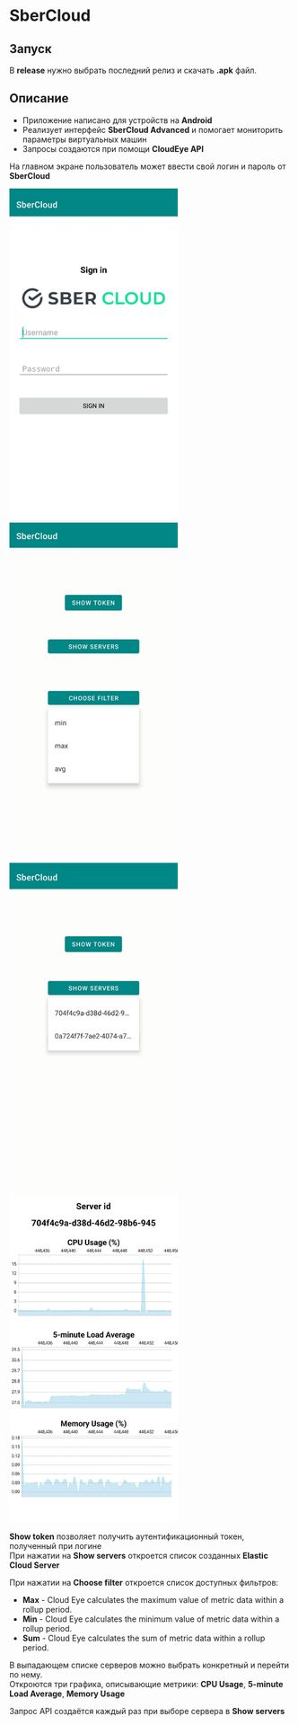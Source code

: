 # SberCloud

## Запуск
В **release** нужно выбрать последний релиз и скачать **.apk** файл.

## Описание
 - Приложение написано для устройств на **Android**
 - Реализует интерфейс **SberCloud Advanced** и помогает мониторить параметры виртуальных машин
 - Запросы создаются при помощи **CloudEye API**
 
На главном экране пользователь может ввести свой логин и пароль от **SberCloud**
<p float="left">
<img src="Screenshots/1.jpg" alt="drawing" width="300"/>
<img src="Screenshots/3.jpg" alt="drawing" width="300"/>
</p>
<p float="left">
<img src="Screenshots/2.jpg" alt="drawing" width="300"/>
<img src="Screenshots/4.jpg" alt="drawing" width="300"/>
</p>

**Show token** позволяет получить аутентификационный токен, полученный при логине  
При нажатии на **Show servers** откроется список созданных **Elastic Cloud Server**

При нажатии на **Choose filter** откроется список доступных фильтров:
 - **Max** - Cloud Eye calculates the maximum value of metric data within a rollup period.
 - **Min** - Cloud Eye calculates the minimum value of metric data within a rollup period.
 - **Sum** - Cloud Eye calculates the sum of metric data within a rollup period.

В выпадающем списке серверов можно выбрать конкретный и перейти по нему.  
Откроются три графика, описывающие метрики: **CPU Usage**, **5-minute Load Average**, **Memory Usage**  

Запрос API создаётся каждый раз при выборе сервера в **Show servers**
